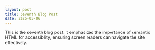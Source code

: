 ```yaml
---
layout: post
title: Seventh Blog Post
date: 2025-05-06
---
```

This is the seventh blog post. It emphasizes the importance of semantic HTML for accessibility, ensuring screen readers can navigate the site effectively.